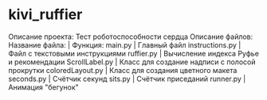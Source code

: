 # kivi_ruffier
Описание проекта:
  Тест роботоспособности сердца
Описание файлов:
Название файла:    | Функция:
main.py            | Главный файл
instructions.py    | Файл с текстовыми инструкциями
ruffier.py         | Вычисление индекса Руфье и рекомендации
ScrollLabel.py     | Класс для создание надписи с полосой прокрутки
coloredLayout.py   | Класс для создания цветного макета
seconds.py         | Счётчик секунд
sits.py            | Счётчик приседаний
runner.py          | Анимация "бегунок"
